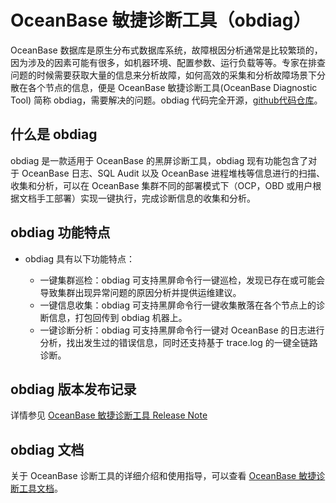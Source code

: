 # OceanBase 敏捷诊断工具（obdiag）

OceanBase 数据库是原生分布式数据库系统，故障根因分析通常是比较繁琐的，因为涉及的因素可能有很多，如机器环境、配置参数、运行负载等等。专家在排查问题的时候需要获取大量的信息来分析故障，如何高效的采集和分析故障场景下分散在各个节点的信息，便是 OceanBase 敏捷诊断工具(OceanBase Diagnostic Tool) 简称 obdiag，需要解决的问题。obdiag 代码完全开源，[github代码仓库](https://github.com/oceanbase/oceanbase-diagnostic-tool)。

## 什么是 obdiag

obdiag 是一款适用于 OceanBase 的黑屏诊断工具，obdiag 现有功能包含了对于 OceanBase 日志、SQL Audit 以及 OceanBase 进程堆栈等信息进行的扫描、收集和分析，可以在 OceanBase 集群不同的部署模式下（OCP，OBD 或用户根据文档手工部署）实现一键执行，完成诊断信息的收集和分析。

## obdiag 功能特点

* obdiag 具有以下功能特点：

  * 一键集群巡检：obdiag 可支持黑屏命令行一键巡检，发现已存在或可能会导致集群出现异常问题的原因分析并提供运维建议。
  * 一键信息收集：obdiag 可支持黑屏命令行一键收集散落在各个节点上的诊断信息，打包回传到 obdiag 机器上。
  * 一键诊断分析：obdiag 可支持黑屏命令行一键对 OceanBase 的日志进行分析，找出发生过的错误信息，同时还支持基于 trace.log 的一键全链路诊断。


## obdiag 版本发布记录

详情参见 [OceanBase 敏捷诊断工具 Release Note](https://www.oceanbase.com/product/obdiag-rn/releaseNote)

## obdiag 文档

关于 OceanBase 诊断工具的详细介绍和使用指导，可以查看 [OceanBase 敏捷诊断工具文档](https://www.oceanbase.com/docs/obdiag-cn)。
